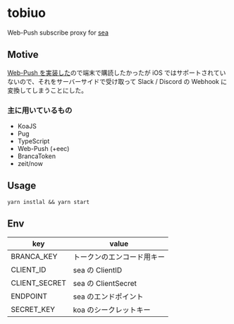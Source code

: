 # tobiuo

Web-Push subscribe proxy for [sea](https://github.com/rinsuki/sea)

## Motive

[Web-Push を実装した](https://github.com/rinsuki/sea/pull/48)ので端末で購読したかったが iOS ではサポートされていないので、それをサーバーサイドで受け取って Slack / Discord の Webhook に変換してしまうことにした。<br>

### 主に用いているもの

-   KoaJS
-   Pug
-   TypeScript
-   Web-Push (+eec)
-   BrancaToken
-   zeit/now

## Usage

`yarn instlal && yarn start`

## Env

| key           | value                      |
| ------------- | -------------------------- |
| BRANCA_KEY    | トークンのエンコード用キー |
| CLIENT_ID     | sea の ClientID            |
| CLIENT_SECRET | sea の ClientSecret        |
| ENDPOINT      | sea のエンドポイント       |
| SECRET_KEY    | koa のシークレットキー     |
